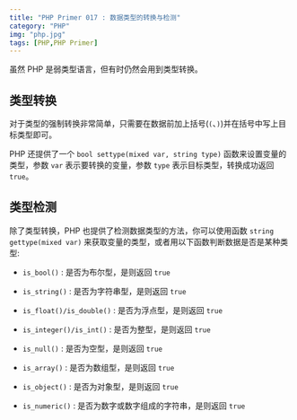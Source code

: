 ```yaml
---
title: "PHP Primer 017 : 数据类型的转换与检测"
category: "PHP"
img: "php.jpg"
tags: [PHP,PHP Primer]
---
```

虽然 PHP 是弱类型语言，但有时仍然会用到类型转换。

## 类型转换

对于类型的强制转换非常简单，只需要在数据前加上括号(`(`、`)`)并在括号中写上目标类型即可。

PHP 还提供了一个 `bool settype(mixed var, string type)` 函数来设置变量的类型，参数 `var` 表示要转换的变量，参数 `type` 表示目标类型，转换成功返回 `true`。

## 类型检测

除了类型转换，PHP 也提供了检测数据类型的方法，你可以使用函数 `string gettype(mixed var)` 来获取变量的类型，或者用以下函数判断数据是否是某种类型:

* `is_bool()` : 是否为布尔型，是则返回 `true`

* `is_string()` : 是否为字符串型，是则返回 `true`

* `is_float()/is_double()` : 是否为浮点型，是则返回 `true`

* `is_integer()/is_int()` : 是否为整型，是则返回 `true`

* `is_null()` : 是否为空型，是则返回 `true`

* `is_array()` : 是否为数组型，是则返回 `true`

* `is_object()` : 是否为对象型，是则返回 `true`

* `is_numeric()` : 是否为数字或数字组成的字符串，是则返回 `true`







